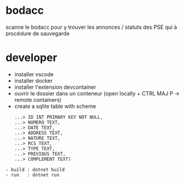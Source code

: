 # bodacc
scanne le bodacc pour y trouver les annonces / statuts des PSE qui à procédure de sauvegarde

# developer
- installer vscode
- installer docker
- installer l'extension devcontainer
- ouvrir le dossier dans un conteneur (open locally + CTRL MAJ P -> remote containers)
- create a sqlite table with scheme
    ``` create table annonces(
   ...> ID INT PRIMARY KEY NOT NULL,
   ...> NUMERO TEXT,
   ...> DATE TEXT,
   ...> ADDRESS TEXT,
   ...> NATURE TEXT,
   ...> RCS TEXT,
   ...> TYPE TEXT,
   ...> PREVIOUS TEXT,
   ...> COMPLEMENT TEXT)
```
- build : dotnet build
- run   : dotnet run